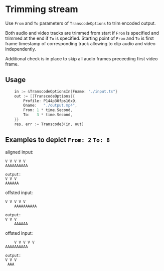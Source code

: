 
# Trimming stream

Use `From` and `To` parameters of `TranscodeOptions` to trim encoded output.

Both audio and video tracks are trimmed from start if `From` is specified and trimmed at the end if `To` is specified. Starting point of `From` and `To` is first frame timestamp of corresponding track allowing to clip audio and video independently.

Additional check is in place to skip all audio frames preceeding first video frame.

## Usage

```go
	in := &TranscodeOptionsIn{Fname: "./input.ts"}
	out := []TranscodeOptions{{
		Profile: P144p30fps16x9,
		Oname:   "./output.mp4",
		From: 1 * time.Second,
		To:   3 * time.Second,
	}}
	res, err := Transcode3(in, out)
```

## Examples to depict `From: 2` `To: 8`

aligned input:
```
V V V V V
AAAAAAAAAA

output:
V V V 
AAAAAA
```

offsted input:
```
V V V V V     
    AAAAAAAAAA

output:
V V V     
    AAAAAA
```

offsted input:
```
    V V V V V
AAAAAAAAAA   

output:
V V V
 AAA 
```


